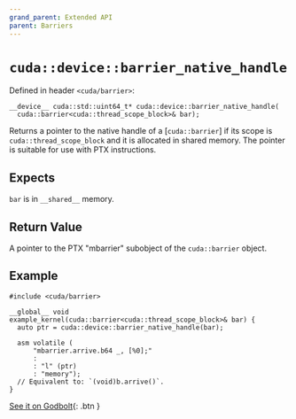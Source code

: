 ```yaml
---
grand_parent: Extended API
parent: Barriers
---
```


# `cuda::device::barrier_native_handle`

Defined in header `<cuda/barrier>`:

```cuda
__device__ cuda::std::uint64_t* cuda::device::barrier_native_handle(
  cuda::barrier<cuda::thread_scope_block>& bar);
```

Returns a pointer to the native handle of a [`cuda::barrier`] if its scope
  is `cuda::thread_scope_block` and it is allocated in shared memory.
The pointer is suitable for use with PTX instructions.

## Expects

`bar` is in `__shared__` memory.

## Return Value

A pointer to the PTX "mbarrier" subobject of the `cuda::barrier` object.

## Example

```cuda
#include <cuda/barrier>

__global__ void example_kernel(cuda::barrier<cuda::thread_scope_block>& bar) {
  auto ptr = cuda::device::barrier_native_handle(bar);

  asm volatile (
      "mbarrier.arrive.b64 _, [%0];"
      :
      : "l" (ptr)
      : "memory");
  // Equivalent to: `(void)b.arrive()`.
}
```

[See it on Godbolt](https://godbolt.org/z/5zKxxq){: .btn }


[`cuda::thread_scope`]: ./thread_scopes.md

[thread.barrier.class paragraph 12]: https://eel.is/c++draft/thread.barrier.class#12

[coalesced threads]: https://docs.nvidia.com/cuda/cuda-c-programming-guide/index.html#coalesced-group-cg

[`concurrentManagedAccess` property]: https://docs.nvidia.com/cuda/cuda-runtime-api/structcudaDeviceProp.html#structcudaDeviceProp_116f9619ccc85e93bc456b8c69c80e78b
[`hostNativeAtomicSupported` property]: https://docs.nvidia.com/cuda/cuda-runtime-api/structcudaDeviceProp.html#structcudaDeviceProp_1ef82fd7d1d0413c7d6f33287e5b6306f

